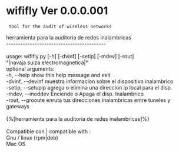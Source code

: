 # wififly Ver 0.0.0.001<br>
     tool for the audit of wireless networks
herramienta para la auditoria de redes inalambricas<br>
    ------------------------------------------<br>
<br>
usage: wififly.py [-h] [-dvinf] [-setip] [-mdev] [-rout]
<br>
°|navaja suiza electromagnetica|°
<br>
optional arguments:<br>
  -h, --help         show this help message and exit<br>
  -dvinf, --devinf   muestra informacion sobre el dispositivo inalambrico<br>
  -setip, --setupip  agrega o elimina una direccion ip local para el disp.<br>
  -mdev, --moddev    Enciende o Apaga el disp. Inalambrico<br>
  -rout, --grooute   enruta tus direcciones inalambricas entre tuneles y
                     gateways<br>
<br>
{%[herramienta para la auditoria de redes inalambricas]%}<br>
<br>
Compatible con | compatible with :<br>
Gnu / linux (rpm|deb)<br>
Mac OS<br>
